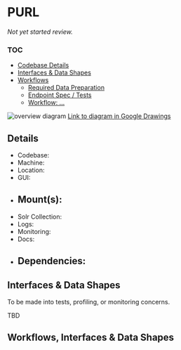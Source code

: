 # PURL

*Not yet started review.*

### TOC

* [Codebase Details](#details)
* [Interfaces & Data Shapes](#interfaces--data-shapes)
* [Workflows](#workflows-interfaces--data-shapes)
  * [Required Data Preparation]( )
  * [Endpoint Spec / Tests]( )
  * [Workflow: ...]( )

![overview diagram](https://docs.google.com/drawings/d/e/2PACX-1vTYu0OB3uY672YWwc7CYUTNdNKXc3mmaZPoCLBN4-ytPsJhmcG-QNIsEjsegrdX5Ajx5PbIn96UyOlu/pub?w=3081&h=1410)
[Link to diagram in Google Drawings](https://docs.google.com/drawings/d/1SsWod-Lgmtx0HMTxXrd0S2BnKPHD3-IjU81QwWdrpOE/edit)

## Details

- Codebase:  
- Machine:  
- Location:  
- GUI:  
- Mount(s):
  -  
- Solr Collection:  
- Logs:  
- Monitoring:  
- Docs:  
- Dependencies:
  -  

## Interfaces & Data Shapes

To be made into tests, profiling, or monitoring concerns.

TBD

## Workflows, Interfaces & Data Shapes
